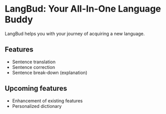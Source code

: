 # LangBud: Your All-In-One Language Buddy

LangBud helps you with your journey of acquiring a new language.

## Features
- Sentence translation
- Sentence correction
- Sentence break-down (explanation)

## Upcoming features
- Enhancement of existing features
- Personalized dictionary